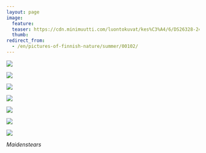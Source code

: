 ```yaml
---
layout: page
image:
  feature:
  teaser: https://cdn.minimuutti.com/luontokuvat/kes%C3%A4/6/DS26328-245px.jpg
  thumb:
redirect_from:
  - /en/pictures-of-finnish-nature/summer/00102/
---
```


![](https://cdn.minimuutti.com/luontokuvat/kes%C3%A4/6/DS26312-800px.jpg)

![](https://cdn.minimuutti.com/luontokuvat/kes%C3%A4/6/DS26326-800px.jpg)

![](https://cdn.minimuutti.com/luontokuvat/kes%C3%A4/6/DS26328-800px.jpg)

![](https://cdn.minimuutti.com/luontokuvat/kes%C3%A4/6/DS26336-800px.jpg)

![](https://cdn.minimuutti.com/luontokuvat/kes%C3%A4/6/DS26352-800px.jpg)

![](https://cdn.minimuutti.com/luontokuvat/kes%C3%A4/6/DS26344-800px.jpg)

![](https://cdn.minimuutti.com/luontokuvat/kes%C3%A4/6/DS26349-800px.jpg)

*Maidenstears*
